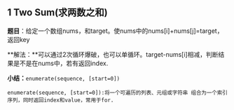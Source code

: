 ## 1 Two Sum(求两数之和)
**题目**：给定一个数组nums，和target。使nums中的nums[i]+nums[j]=target，返回key

**解法：**可以通过2次循环爆破，也可以单循环。target-nums[i]相减，判断结果是不是在nums中，若有返回index.

**小结：**``enumerate(sequence, [start=0])``

```
enumerate(sequence, [start=0]):将一个可遍历的列表、元组或字符串 组合为一个索引序列，同时返回index和value，常用于for.

```
